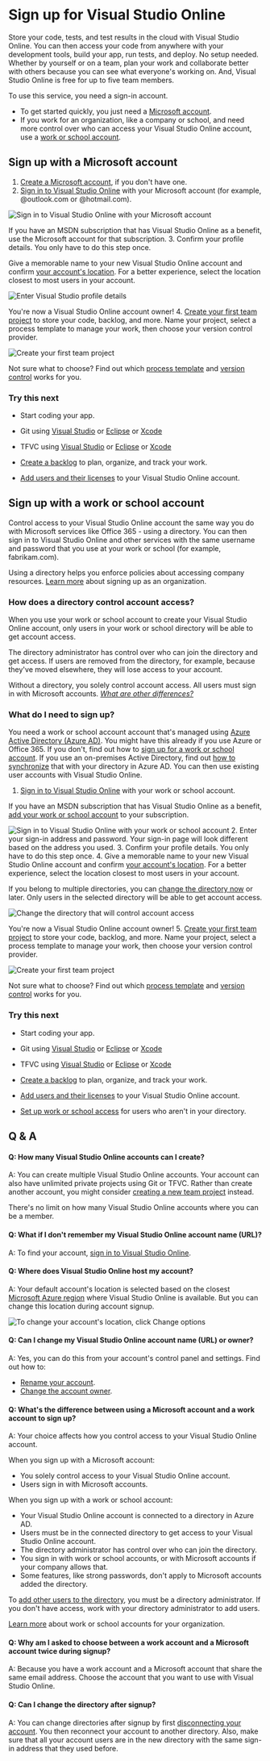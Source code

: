 <properties
	pageTitle="Sign up for Visual Studio Online"
  description="Sign up for Visual Studio Online"
  services="visual-studio-online"
  documentationCenter = ""
  authors="terryaustin"
  manager="terryaustin"
  editor="terryaustin" /> 

# Sign up for Visual Studio Online


Store your code, tests, and test results in the cloud with Visual Studio Online. You can then
access your code from anywhere with your development tools, build your app, run tests, and
deploy. No setup needed. Whether by yourself or on a team, plan your work and collaborate
better with others because you can see what everyone's working on. And, Visual Studio Online
is free for up to five team members.



To use this service, you need a sign-in account.


- To get started quickly, you just need a [Microsoft account](../sign-up-for-visual-studio-online.md#MicrosoftAccount).
- If you work for an organization, like a company or school, 
and need more control over who can access your Visual Studio Online account,
use a [work or school account](../sign-up-for-visual-studio-online.md#orgaccount).





## Sign up with a Microsoft account

1. [Create a Microsoft account](https://signup.live.com/), if you don't have one.
2. [Sign in to Visual Studio Online](https://go.microsoft.com/fwlink/?LinkId=307137&amp;clcid=0x409) 
with your Microsoft account (for example, @outlook.com or @hotmail.com).



![Sign in to Visual Studio Online with your Microsoft account](./media/sign-up-for-visual-studio-online/SignInVSOMSAccount.png)



If you have an MSDN subscription that has Visual Studio Online as a benefit, 
use the Microsoft account for that subscription.
3. Confirm your profile details. You only have to do this step once.



Give a memorable name to your new Visual Studio Online account and confirm [your account's location](../sign-up-for-visual-studio-online.md#AccountLocation). 
For a better experience, select the location closest to most users in your account.



![Enter Visual Studio profile details](./media/sign-up-for-visual-studio-online/CreateProfileMSAccount.png)



You're now a Visual Studio Online account owner!
4. [Create your first team project](../connect-to-visual-studio-online.md) to store your code, backlog, and more. 
Name your project, select a process template to manage your work, then choose your version control provider.



![Create your first team project](./media/sign-up-for-visual-studio-online/CreateTeamProject.png)



Not sure what to choose? Find out which 
[process template](https://msdn.microsoft.com/Library/vs/alm/Work/guidance/choose-process)
and [version control](https://msdn.microsoft.com/Library/vs/alm/code/overview) works for you.

### Try this next

- Start coding your app.


 - Git using [Visual Studio](../../code/share-your-code-in-git-vs.md) or [Eclipse](../connect-to-visual-studio-online.md#eclipse) or [Xcode](../../code/share-your-code-in-git-xcode.md)
 - TFVC using [Visual Studio](../../code/share-your-code-in-tfvc-vs.md#workspace) or [Eclipse](../connect-to-visual-studio-online.md#eclipse) or [Xcode](../../code/share-your-code-in-tfvc-xcode.md)
- [Create a backlog](../../work/create-your-backlog-vs.md) to plan, organize, and track your work.
- [Add users and their licenses](../assign-licenses-to-users-vs.md) to your Visual Studio Online account.





## Sign up with a work or school account


Control access to your Visual Studio Online account the same way you do with Microsoft services 
like Office 365 - using a directory. You can then sign in to Visual Studio Online 
and other services with the same username and password that you use at your work or school 
(for example, fabrikam.com).



Using a directory helps you enforce policies about accessing company resources. 
[Learn more](https://azure.microsoft.com/en-us/documentation/articles/sign-up-organization) 
about signing up as an organization.


### How does a directory control account access?


When you use your work or school account to create your Visual Studio Online account, 
only users in your work or school directory will be able to get account access.



The directory administrator has control over who can join the directory and get access. 
If users are removed from the directory, for example, because they've moved elsewhere, 
they will lose access to your account.



Without a directory, you solely control account access. All users must sign in 
with Microsoft accounts. [*What are other differences?*](../sign-up-for-visual-studio-online.md#SignInAccountDifferences)


### What do I need to sign up?


You need a work or school account account that's managed using
[Azure Active Directory (Azure AD)](https://azure.microsoft.com/en-us/documentation/articles/active-directory-whatis/). 
You might have this already if you use Azure or Office 365. If you don't, find out how to 
[sign up for a work or school account](https://azure.microsoft.com/documentation/articles/sign-up-organization/). 
If you use an on-premises Active Directory, find out 
[how to synchronize](https://msdn.microsoft.com/library/azure/jj573653.aspx) that with your directory 
in Azure AD. You can then use existing user accounts with Visual Studio Online.






1. [Sign in to Visual Studio Online](https://go.microsoft.com/fwlink/?LinkId=307137) 
with your work or school account.



If you have an MSDN subscription that has Visual Studio Online as a benefit, 
[add your work or school account](../link-msdn-subscription-to-organizational-account-vs.md) to your subscription.



![Sign in to Visual Studio Online with your work or school account](./media/sign-up-for-visual-studio-online/SignInVSOWorkAccount.png)
2. Enter your sign-in address and password. Your sign-in page will look different based on the address you used.
3. Confirm your profile details. You only have to do this step once.
4. Give a memorable name to your new Visual Studio Online account and confirm [your account's location](../sign-up-for-visual-studio-online.md#AccountLocation).
For a better experience, select the location closest to most users in your account.



If you belong to multiple directories, you can [change the directory now](../sign-up-for-visual-studio-online.md#ChangeDirectory) 
or later. Only users in the selected directory will be able to get account access.



![Change the directory that will control account access](./media/sign-up-for-visual-studio-online/VSOChangeDirectory.png)



You're now a Visual Studio Online account owner!
5. [Create your first team project](../connect-to-visual-studio-online.md) to store your code, backlog, and more. 
Name your project, select a process template to manage your work, then choose your version control provider.



![Create your first team project](./media/sign-up-for-visual-studio-online/CreateTeamProject.png)



Not sure what to choose? Find out which 
[process template](https://msdn.microsoft.com/Library/vs/alm/Work/guidance/choose-process) 
and [version control](https://msdn.microsoft.com/Library/vs/alm/code/overview) works for you.

### Try this next

- Start coding your app.


 - Git using [Visual Studio](../../code/share-your-code-in-git-vs.md) or [Eclipse](../connect-to-visual-studio-online.md#eclipse) or [Xcode](../../code/share-your-code-in-git-xcode.md)
 - TFVC using [Visual Studio](../../code/share-your-code-in-tfvc-vs.md#workspace) or [Eclipse](../connect-to-visual-studio-online.md#eclipse) or [Xcode](../../code/share-your-code-in-tfvc-xcode.md)
- [Create a backlog](../../work/create-your-backlog-vs.md) to plan, organize, and track your work.
- [Add users and their licenses](../assign-licenses-to-users-vs.md) to your Visual Studio Online account.
- [Set up work or school access](../manage-organization-access-for-your-account-vs.md) for users who aren't in your directory.

## Q &amp; A

#### Q:    How many Visual Studio Online accounts can I create?


A:    You can create multiple Visual Studio Online accounts. Your account can also have unlimited private 
projects using Git or TFVC. Rather than create another account, you might consider 
[creating a new team project](../connect-to-visual-studio-online.md) instead.



There's no limit on how many Visual Studio Online accounts where you can be a member.


#### Q:    What if I don't remember my Visual Studio Online account name (URL)?


A:    To find your account, [sign in to Visual Studio Online](https://go.microsoft.com/fwlink/?LinkId=309329).






#### Q: Where does Visual Studio Online host my account?


A: Your default account's location is selected based on the closest 
[Microsoft Azure region](https://azure.microsoft.com/en-us/regions) 
where Visual Studio Online is available. 
But you can change this location during account signup.



![To change your account's location, click Change options](./media/sign-up-for-visual-studio-online/VSO_ChangeAcctLocation.png)


#### Q:    Can I change my Visual Studio Online account name (URL) or owner?


A:    Yes, you can do this from your account's control panel and settings. Find out how to:


- [Rename your account](../rename-vso-account-vs.md).
- [Change the account owner](../change-account-ownership-vs.md).





#### Q:    What's the difference between using a Microsoft account and a work account to sign up?


A:    Your choice affects how you control access to your Visual Studio Online account.



When you sign up with a Microsoft account:


- You solely control access to your Visual Studio Online account.
- Users sign in with Microsoft accounts.


When you sign up with a work or school account:


- Your Visual Studio Online account is connected to a directory in Azure AD.
- Users must be in the connected directory to get access to your Visual Studio Online account.
- The directory administrator has control over who can join the directory.
- You sign in with work or school accounts, or with Microsoft accounts if your company allows that.
- Some features, like strong passwords, don't apply to Microsoft accounts added the directory.


To [add other users to the directory](https://msdn.microsoft.com/library/azure/hh967632.aspx), 
you must be a directory administrator. If you don't have access, work with your directory administrator to add users.



[Learn more](https://azure.microsoft.com/en-us/documentation/articles/sign-up-organization) 
about work or school accounts for your organization.






#### Q:    Why am I asked to choose between a work account and a Microsoft account twice during signup?


A:    Because you have a work account and a Microsoft account that share the same email address. 
Choose the account that you want to use with Visual Studio Online.






#### Q:    Can I change the directory after signup?


A:    You can change directories after signup by first 
[disconnecting your account](../manage-organization-access-for-your-account-vs.md#DisconnectDirectory).
You then reconnect your account to another directory. Also, make sure that all your account users 
are in the new directory with the same sign-in address that they used before.
